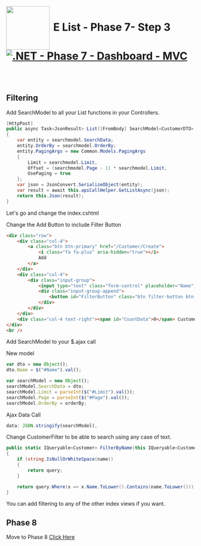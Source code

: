 <img align="left" width="116" height="116" src="../../../logo.png" />

# &nbsp;**E List - Phase 7- Step 3** [![.NET - Phase 7 - Dashboard - MVC](https://github.com/entelect-incubator/.NET/actions/workflows/dotnet-phase7-dashboard-mvc.yml/badge.svg)](https://github.com/entelect-incubator/.NET/actions/workflows/dotnet-phase7-dashboard-mvc.yml)

<br/><br/>

## **Filtering**

Add SearchModel to all your List functions in your Controllers.

```cs
[HttpPost]
public async Task<JsonResult> List([FromBody] SearchModel<CustomerDTO> searchmodel)
{
    var entity = searchmodel.SearchData;
    entity.OrderBy = searchmodel.OrderBy;
    entity.PagingArgs = new Common.Models.PagingArgs
    {
        Limit = searchmodel.Limit,
        Offset = (searchmodel.Page - 1) * searchmodel.Limit,
        UsePaging = true
    };
    var json = JsonConvert.SerializeObject(entity);
    var result = await this.apiCallHelper.GetListAsync(json);
    return this.Json(result);
}
```

Let's go and change the index.cshtml

Change the Add Button to include Filter Button

```html
<div class="row">
	<div class="col-4">
		<a class="btn btn-primary" href="/Customer/Create">
			<i class="fa fa-plus" aria-hidden="true"></i>
			Add
		</a>
	</div>
	<div class="col-4">
		<div class="input-group">
			<input type="text" class="form-control" placeholder="Name" id="Name" />
			<div class="input-group-append">
				<button id="FilterButton" class="btn filter-button btn-outline-secondary" type="button">Filter</button>
			</div>
		</div>
	</div>
	<div class="col-4 text-right"><span id="CountData">0</span> Customers</div>
</div>
<br />
```

Add SearchModel to your $.ajax call

New model

```js
var dto = new Object();
dto.Name = $("#Name").val();

var searchModel = new Object();
searchModel.SearchData = dto;
searchModel.Limit = parseInt($("#Limit").val());
searchModel.Page = parseInt($("#Page").val());
searchModel.OrderBy = orderBy;
```

Ajax Data Call

```js
data: JSON.stringify(searchModel),
```

Change CustomerFilter to be able to search using any case of text.

```cs
public static IQueryable<Customer> FilterByName(this IQueryable<Customer> query, string name)
{
    if (string.IsNullOrWhiteSpace(name))
    {
        return query;
    }

    return query.Where(x => x.Name.ToLower().Contains(name.ToLower()));
}
```

You can add filtering to any of the other index views if you want.

## **Phase 8**

Move to Phase 8 [Click Here](https://github.com/entelect-incubator/.NET/tree/master/Phase%208)
